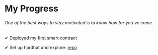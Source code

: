 # My Progress
###### One of the best ways to stay motivated is to know how far you've come.

✔ Deployed my first smart contract

✔ Set up hardhat and explore: [repo](https://github.com/D111GENT/exploring-hardhat)
